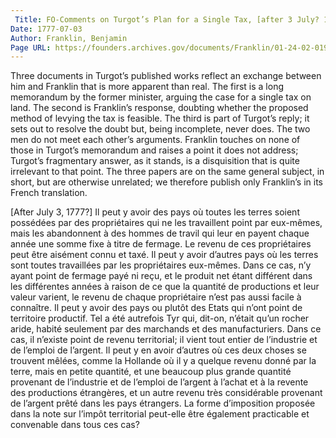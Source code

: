 ```yaml
---
 Title: FO-Comments on Turgot’s Plan for a Single Tax, [after 3 July? 1777]
Date: 1777-07-03
Author: Franklin, Benjamin
Page URL: https://founders.archives.gov/documents/Franklin/01-24-02-0197
---
```


Three documents in Turgot’s published works reflect an exchange between him and Franklin that is more apparent than real. The first is a long memorandum by the former minister, arguing the case for a single tax on land. The second is Franklin’s response, doubting whether the proposed method of levying the tax is feasible. The third is part of Turgot’s reply; it sets out to resolve the doubt but, being incomplete, never does. The two men do not meet each other’s arguments. Franklin touches on none of those in Turgot’s memorandum and raises a point it does not address; Turgot’s fragmentary answer, as it stands, is a disquisition that is quite irrelevant to that point. The three papers are on the same general subject, in short, but are otherwise unrelated; we therefore publish only Franklin’s in its French translation.
 
[After July 3, 1777?]
  Il peut y avoir des pays où toutes les terres soient possédées par des propriétaires qui ne les travaillent point par eux-mêmes, mais les abandonnent à des hommes de travil qui leur en payent chaque année une somme fixe à titre de fermage. Le revenu de ces propriétaires peut être aisément connu et taxé.
Il peut y avoir d’autres pays où les terres sont toutes travaillées par les propriétaires eux-mêmes.
Dans ce cas, n’y ayant point de fermage payé ni reçu, et le produit net étant différent dans les différentes années à raison de ce que la quantité de productions et leur valeur varient, le revenu de chaque propriétaire n’est pas aussi facile à connaître.
Il peut y avoir des pays ou plutôt des Etats qui n’ont point de territoire productif. Tel a été autrefois Tyr qui, dit-on, n’était qu’un rocher aride, habité seulement par des marchands et des manufacturiers. Dans ce cas, il n’existe point de revenu territorial; il vient tout entier de l’industrie et de l’emploi de l’argent.
Il peut y en avoir d’autres où ces deux choses se trouvent mêlées, comme la Hollande où il y a quelque revenu donné par la terre, mais en petite quantité, et une beaucoup plus grande quantité provenant de l’industrie et de l’emploi de l’argent à l’achat et à la revente des productions étrangères, et un autre revenu très considérable provenant de l’argent prêté dans les pays étrangers.
La forme d’imposition proposée dans la note sur l’impôt territorial peut-elle être également practicable et convenable dans tous ces cas?


